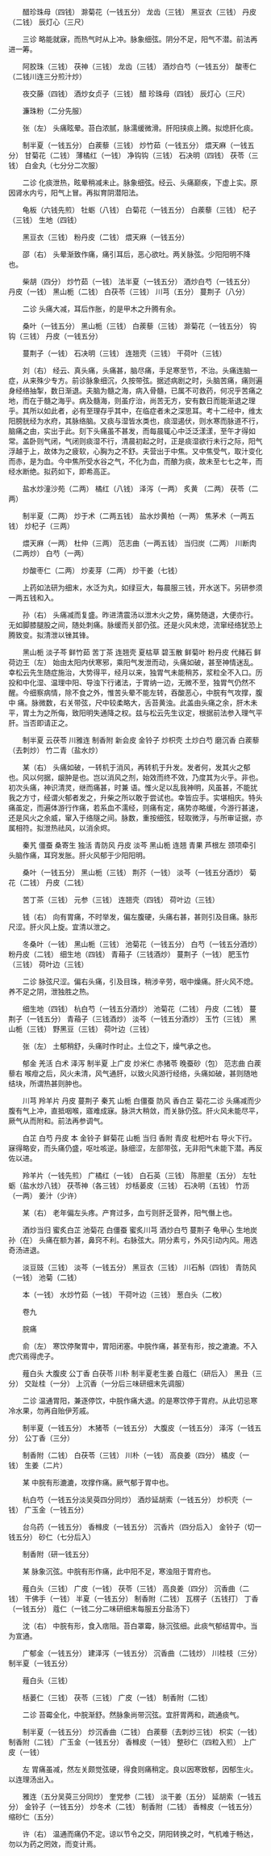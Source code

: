 <!-- { "loadSidebar": true } -->
　　醋珍珠母（四钱） 滁菊花（一钱五分） 龙齿（三钱） 黑豆衣（三钱） 丹皮（二钱） 辰灯心（三尺）

　　三诊 略能就寐，而热气时从上冲。脉象细弦。阴分不足，阳气不潜。前法再进一筹。

　　阿胶珠（三钱） 茯神（三钱） 龙齿（三钱） 酒炒白芍（一钱五分） 酸枣仁（二钱川连三分煎汁炒）

　　夜交藤（四钱） 酒炒女贞子（三钱） 醋 珍珠母（四钱） 辰灯心（三尺）

　　濂珠粉（二分先服）

　　张（左） 头痛眩晕。苔白浓腻，脉濡缓微滑。肝阳挟痰上腾。拟熄肝化痰。

　　制半夏（一钱五分） 白蒺藜（三钱） 炒竹茹（一钱五分） 煨天麻（一钱五分） 甘菊花（二钱） 薄橘红（一钱） 净钩钩（三钱） 石决明（四钱） 茯苓（三钱） 白金丸（七分分二次服）

　　二诊 化痰泄热，眩晕稍减未止。脉象细弦。经云、头痛巅疾，下虚上实。原因肾水内亏，阳气上冒。再拟育阴潜阳法。

　　龟板（六钱先煎） 牡蛎（八钱） 白菊花（一钱五分） 白蒺藜（三钱） 杞子（三钱） 生地（四钱）

　　黑豆衣（三钱） 粉丹皮（二钱） 煨天麻（一钱五分）

　　邵（右） 头晕渐致作痛，痛引耳后，恶心欲吐。两关脉弦。少阳阳明不降也。

　　柴胡（四分） 炒竹茹（一钱） 法半夏（一钱五分） 酒炒白芍（一钱五分） 丹皮（一钱） 黑山栀（二钱） 白茯苓（三钱） 川芎（五分） 蔓荆子（八分）

　　二诊 头痛大减，耳后作胀，的是甲木之升腾有余。

　　桑叶（一钱五分） 黑山栀（三钱） 白蒺藜（三钱） 滁菊花（一钱五分） 钩钩（三钱） 丹皮（一钱五分）

　　蔓荆子（一钱） 石决明（三钱） 连翘壳（三钱） 干荷叶（三钱）

　　刘（右） 经云、真头痛，头痛甚，脑尽痛，手足寒至节，不治。头痛连脑一症，从来殊少专方。前诊脉象细沉，久按带弦。据述病剧之时，头脑苦痛，痛则遍身经络抽掣，数日渐退。夫脑为髓之海，病入骨髓，已属不可救药，何况乎苦痛之地，而在于髓之海乎。病及髓海，则虽疗治，尚苦无方，安有数日而能渐退之理乎。其所以如此者，必有至理存乎其中，在临症者未之深思耳。考十二经中，维太阳膀胱经为水府，其脉络脑。又痰与湿皆水类也，痰湿遏伏，则水寒而脉道不行，脑痛之由，实出于此。刻下头痛虽不甚发，而每晨辄心中泛泛漾漾，至午才得如常。盖卧则气闭，气闭则痰湿不行，清晨初起之时，正是痰湿欲行未行之际，阳气浮越于上，故体为之疲软，心胸为之不舒。夫营出于中焦。又中焦受气，取汁变化而赤，是为血。今中焦所受水谷之气，不化为血，而酿为痰，故未至七七之年，而经水断绝。拟药如下，即希高正。

　　盐水炒潼沙苑（二两） 橘红（八钱） 泽泻（一两） 炙黄 （二两） 茯苓（二两）

　　制半夏（二两） 炒于术（二两五钱） 盐水炒黄柏（一两） 焦茅术（一两五钱） 炒杞子（三两）

　　煨天麻（一两） 杜仲（三两） 范志曲（一两五钱） 当归炭（二两） 川断肉（二两炒） 白芍（一两）

　　炒酸枣仁（二两） 炒麦芽（二两） 炒干姜（七钱）

　　上药如法研为细末，水泛为丸，如绿豆大，每晨服三钱，开水送下。另研参须一两五钱和入。

　　孙（右） 头痛减而复盛。昨进清震汤以泄木火之势，痛势随退，大便亦行。无如脚膝腿股之间，随处刺痛。脉缓而关部仍弦。还是火风未熄，流窜经络犹恐上腾致变。拟清泄以锉其锋。

　　黑山栀 淡子芩 鲜竹茹 苦丁茶 连翘壳 夏枯草 碧玉散 鲜菊叶 粉丹皮 代赭石 鲜荷边王（左） 始由太阳内伏寒邪，乘阳气发泄而动，头痛如破，甚至神情迷乱。幸松云先生随症施治，大势得平，经月以来，独胃气未能稍苏，浆粒全不入口。历投和中化湿、温理中阳、导浊下行诸法，于胃纳一边，无微不至，独胃气仍然不醒。今细察病情，除不食之外，惟苦头晕不能左转，吞酸恶心，中脘有气攻撑，腹中 痛。脉微数，右关带弦，尺中较柔略大，舌苔黄浊。此盖由头痛之余，肝木未平，胃土为之所侮，致阳明失通降之权。兹与松云先生议定，根据前法参入理气平肝。当否即请正之。

　　制半夏 云茯苓 川雅连 制香附 新会皮 金铃子 炒枳壳 土炒白芍 磨沉香 白蒺藜（去刺炒） 竹二青（盐水炒）

　　某（右） 头痛如破，一转机于消风，再转机于升发。发者何，发其火之郁也。风以何据，龈肿是也。岂以消风之剂，始效而终不效，乃度其为火乎。非也。初次头痛，神识清灵，继而痛甚，时兼 语。惟火足以乱我神明，风虽甚，不能扰我之方寸，经谓火郁者发之，升柴之所以敢于尝试也。幸皆应手。实堪相庆。特头痛虽定，而遍体游行作痛，若系血不濡经，则痛有定，痛势亦略缓，今游行甚速，还是风火之余威，窜入于络隧之间。脉数，重按细弦，轻取微浮，与所审证据，亦属相符。拟泄热祛风，以消余烬。

　　秦艽 僵蚕 桑寄生 独活 青防风 丹皮 淡芩 黑山栀 连翘 青果 芦根左 颈项牵引头脑作痛，耳窍发胀。肝火风郁于少阳阳明。

　　桑叶（一钱五分） 黑山栀（三钱） 荆芥（一钱） 淡芩（一钱五分酒炒） 菊花（二钱） 丹皮（二钱）

　　苦丁茶（三钱） 元参（三钱） 连翘壳（四钱） 荷叶边（三钱）

　　钱（右） 向有胃痛，不时举发，偏左腹硬，头痛右甚，甚则引及目痛。脉形尺涩。肝火风上旋。宜清以泄之。

　　冬桑叶（一钱） 黑山栀（三钱） 池菊花（一钱五分） 白芍（一钱五分酒炒） 粉丹皮（二钱） 细生地（四钱） 青葙子（三钱酒炒） 蔓荆子（一钱） 肥玉竹（三钱） 荷叶边（三钱）

　　二诊 脉弦尺涩。偏右头痛，引及目珠，稍涉辛劳，咽中燥痛。肝火风不熄。养不足之阴，泄独胜之热。

　　细生地（四钱） 杭白芍（一钱五分酒炒） 池菊花（二钱） 丹皮（二钱） 蔓荆子（一钱五分） 青葙子（三钱酒炒） 淡芩（一钱五分酒炒） 玉竹（三钱） 黑山栀（三钱） 野黑豆（三钱） 荷叶边（三钱）

　　张（左） 土郁稍舒，头痛时作时止。土位之下，燥气承之也。

　　郁金 羌活 白术 泽泻 制半夏 上广皮 炒米仁 赤猪苓 晚蚕砂（包） 范志曲 白蒺藜右 喉疳之后，风火未清，风气通肝，以致火风游行经络，头痛如破，甚则随地结块，所谓热甚则肿也。

　　川芎 羚羊片 丹皮 蔓荆子 秦艽 山栀 白僵蚕 防风 香白芷 菊花二诊 头痛减而少腹有气上冲，直抵咽喉，寤难成寐。脉洪大稍敛，而关脉仍弦。肝火风未能尽平，厥气从而附和。前法再参调气。

　　白芷 白芍 丹皮 本 金铃子 鲜菊花 山栀 当归 香附 青皮 枇杷叶右 导火下行。寐得略安，而头痛仍盛，呕吐咳逆。脉细涩，左部带弦，无非阳气未能下潜。再反佐以进。

　　羚羊片（一钱先煎） 广橘红（一钱） 白石英（三钱） 陈胆星（五分） 左牡蛎（盐水炒八钱） 茯苓神（各三钱） 炒栝蒌皮（三钱） 石决明（五钱） 竹沥（一两） 姜汁（少许）

　　某（右） 老年偏左头疼。产育过多，血亏则肝乏营养，阳气僭上也。

　　酒炒当归 蜜炙白芷 池菊花 白僵蚕 蜜炙川芎 酒炒白芍 蔓荆子 龟甲心 生地炭孙（在） 头痛在额为甚，鼻窍不利。右脉弦大。阴分素亏，外风引动内风。用选奇汤进退。

　　淡豆豉（三钱） 淡芩（一钱五分） 黑豆衣（三钱） 川石斛（四钱） 青防风（一钱） 池菊（二钱）

　　本（一钱） 水炒竹茹（一钱） 干荷叶边（三钱） 葱白头（二枚）

　　卷九

　　脘痛

　　俞（左） 寒饮停聚胃中，胃阳闭塞。中脘作痛，甚至有形，按之漉漉。不入虎穴焉得虎子。

　　薤白头 大腹皮 公丁香 白茯苓 川朴 制半夏老生姜 白蔻仁（研后入） 黑丑（三分） 交趾桂（一分） 上沉香（一分后三味研细末先调服）

　　二诊 温通胃阳，兼逐停饮，中脘作痛大退。的是寒饮停于胃府。从此切忌寒冷水果，勿再自贻伊芳戚。

　　制半夏（一钱五分） 木猪苓（一钱五分） 大腹皮（一钱五分） 泽泻（一钱五分） 公丁香（三分）

　　制香附（二钱） 白茯苓（三钱） 川朴（一钱） 高良姜（四分） 橘皮（一钱） 生姜（二片）

　　某 中脘有形漉漉，攻撑作痛。厥气郁于胃中也。

　　杭白芍（一钱五分淡吴萸四分同炒） 酒炒延胡索（一钱五分） 炒枳壳（一钱） 广玉金（一钱五分）

　　台乌药（一钱五分） 香橼皮（一钱五分） 沉香片（四分后入） 金铃子（切一钱五分） 砂仁（七分后入）

　　制香附（研一钱五分）

　　某 脉象沉弦。中脘有形作痛，此中阳不足，寒浊阻于胃府也。

　　薤白头（三钱） 广皮（一钱） 茯苓（三钱） 高良姜（四分） 沉香曲（二钱） 干佛手（一钱） 半夏（一钱五分） 制香附（二钱） 瓦楞子（五钱打） 丁香（一钱五分） 蔻仁（一钱二分二味研细末每服五分盐汤下）

　　沈（右） 中脘有形，食入痞阻。苔白罩霉，脉沉弦细。此痰气郁结胃中。当为宣通。

　　广郁金（一钱五分） 建泽泻（一钱五分） 沉香曲（二钱炒） 川桂枝（三分） 制半夏（一钱五分）

　　薤白头（三钱）

　　栝蒌仁（三钱） 茯苓（三钱） 广皮（一钱） 制香附（二钱）

　　二诊 苔霉全化，中脘渐舒。然脉象尚带沉弦。宜肝胃两和，疏通痰气。

　　制半夏（一钱五分） 炒沉香曲（二钱） 白蒺藜（去刺炒三钱） 枳实（一钱） 制香附（二钱） 广玉金（一钱五分） 香橼皮（一钱） 整砂仁（四粒入煎） 上广皮（一钱）

　　左 胃痛虽减，然左关颇觉弦硬，得食则痛稍定。良以因寒致郁，因郁生火。以连理汤出入。

　　雅连（五分吴萸三分同炒） 奎党参（二钱） 淡干姜（五分） 延胡索（一钱五分） 金铃子（一钱五分） 炒冬术（二钱） 制香附（二钱） 香橼皮（一钱五分） 缩砂仁（五分）

　　许（右） 温通而痛仍不定。谅以节令之交，阴阳转换之时，气机难于畅达，勿以为药之罔效，而变计焉。

